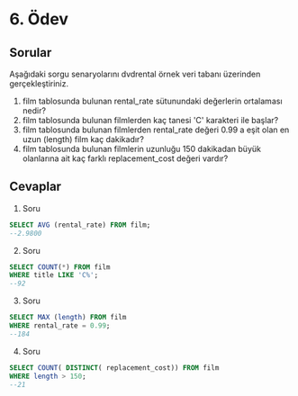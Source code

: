 # 6. Ödev

## Sorular

Aşağıdaki sorgu senaryolarını dvdrental örnek veri tabanı üzerinden gerçekleştiriniz.

1. film tablosunda bulunan rental_rate sütunundaki değerlerin ortalaması nedir?
2. film tablosunda bulunan filmlerden kaç tanesi 'C' karakteri ile başlar?
3. film tablosunda bulunan filmlerden rental_rate değeri 0.99 a eşit olan en uzun (length) film kaç dakikadır?
4. film tablosunda bulunan filmlerin uzunluğu 150 dakikadan büyük olanlarına ait kaç farklı replacement_cost değeri vardır?

## Cevaplar



1. Soru
``` SQL
SELECT AVG (rental_rate) FROM film;
--2.9800
```
2. Soru
``` SQL
SELECT COUNT(*) FROM film
WHERE title LIKE 'C%';
--92
```
3. Soru
``` SQL
SELECT MAX (length) FROM film
WHERE rental_rate = 0.99;
--184
```
4. Soru
``` SQL
SELECT COUNT( DISTINCT( replacement_cost)) FROM film
WHERE length > 150;
--21
```

